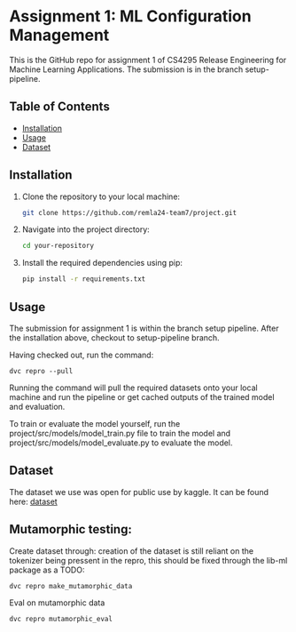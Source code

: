 # Assignment 1: ML Configuration Management

This is the GitHub repo for assignment 1 of CS4295 Release Engineering for Machine Learning Applications. The submission is in the branch setup-pipeline.

## Table of Contents

- [Installation](#installation)
- [Usage](#usage)
- [Dataset](#dataset)

## Installation

1. Clone the repository to your local machine:

    ```bash
    git clone https://github.com/remla24-team7/project.git
    ```

2. Navigate into the project directory:

    ```bash
    cd your-repository
    ```

3. Install the required dependencies using pip:

    ```bash
    pip install -r requirements.txt
    ```

## Usage

The submission for assignment 1 is within the branch setup pipeline. After the installation above, checkout to setup-pipeline branch.

Having checked out, run the command: 

    dvc repro --pull
    
Running the command will pull the required datasets onto your local machine and run the pipeline or get cached outputs of the trained model and evaluation. 

To train or evaluate the model yourself, run the project/src/models/model_train.py file to train the model and project/src/models/model_evaluate.py to evaluate the model.


## Dataset 

The dataset we use was open for public use by kaggle. It can be found here: [dataset](https://www.kaggle.com/datasets/aravindhannamalai/dl-dataset/download?datasetVersionNumber=1)

## Mutamorphic testing:
Create dataset through:
creation of the dataset is still reliant on the tokenizer being pressent in the repro, this should be fixed through the lib-ml package as a TODO:

```
dvc repro make_mutamorphic_data
```

Eval on mutamorphic data

```
dvc repro mutamorphic_eval
```
